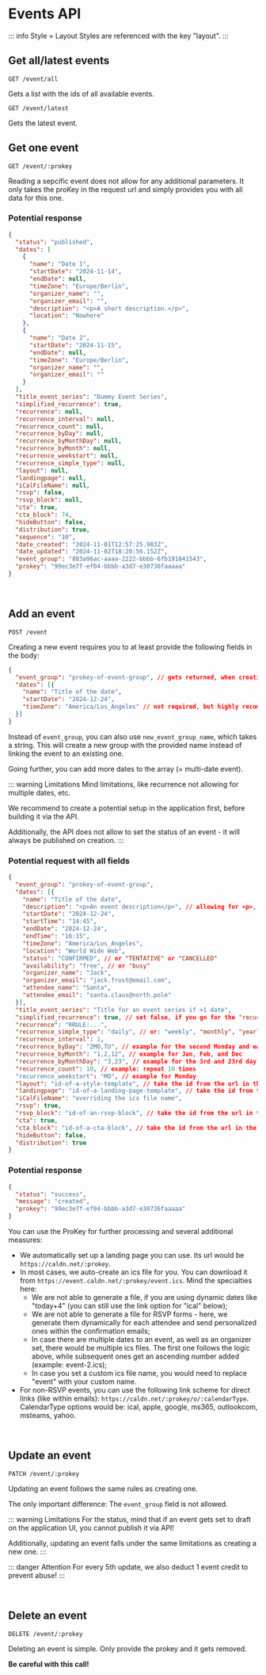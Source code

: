 
# Events API

::: info Style = Layout
Styles are referenced with the key "layout".
:::

## Get all/latest events

```
GET /event/all
```

Gets a list with the ids of all available events.

```
GET /event/latest
```

Gets the latest event.

## Get one event

```
GET /event/:prokey
```

Reading a sepcific event does not allow for any additional parameters. It only takes the proKey in the request url and simply provides you with all data for this one.

### Potential response

```json
{
  "status": "published",
  "dates": [
    {
      "name": "Date 1",
      "startDate": "2024-11-14",
      "endDate": null,
      "timeZone": "Europe/Berlin",
      "organizer_name": "",
      "organizer_email": "",
      "description": "<p>A short description.</p>",
      "location": "Nowhere"
    },
    {
      "name": "Date 2",
      "startDate": "2024-11-15",
      "endDate": null,
      "timeZone": "Europe/Berlin",
      "organizer_name": "",
      "organizer_email": ""
    }
  ],
  "title_event_series": "Dummy Event Series",
  "simplified_recurrence": true,
  "recurrence": null,
  "recurrence_interval": null,
  "recurrence_count": null,
  "recurrence_byDay": null,
  "recurrence_byMonthDay": null,
  "recurrence_byMonth": null,
  "recurrence_weekstart": null,
  "recurrence_simple_type": null,
  "layout": null,
  "landingpage": null,
  "iCalFileName": null,
  "rsvp": false,
  "rsvp_block": null,
  "cta": true,
  "cta_block": 74,
  "hideButton": false,
  "distribution": true,
  "sequence": "10",
  "date_created": "2024-11-01T12:57:25.983Z",
  "date_updated": "2024-11-02T18:20:56.152Z",
  "event_group": "803a96ac-aaaa-2222-bbbb-6fb191041543",
  "prokey": "99ec3e7f-ef04-bbbb-a3d7-e30736faaaaa"
}
```

<br />

## Add an event

```
POST /event
```

Creating a new event requires you to at least provide the following fields in the body:

```json
{
  "event_group": "prokey-of-event-group", // gets returned, when creating a group; also visible in the application
  "dates": [{
    "name": "Title of the date",
    "startDate": "2024-12-24",
    "timeZone": "America/Los_Angeles" // not required, but highly recommended
  }]
}
```

Instead of `event_group`, you can also use `new_event_group_name`, which takes a string. This will create a new group with the provided name instead of linking the event to an existing one.

Going further, you can add more dates to the array (= multi-date event).

::: warning Limitations
Mind limitations, like recurrence not allowing for multiple dates, etc.

We recommend to create a potential setup in the application first, before building it via the API.

Additionally, the API does not allow to set the status of an event - it will always be published on creation.
:::

### Potential request with all fields

```json
{
  "event_group": "prokey-of-event-group",
  "dates": [{
    "name": "Title of the date",
    "description": "<p>An event description</p>", // allowing for <p>, <strong>, <em>, <u>, <h1>, <h2>, <h3>, <h4>, <ul>, <ol>, <li>, <a>
    "startDate": "2024-12-24",
    "startTime": "14:45",
    "endDate": "2024-12-24",
    "endTime": "16:15",
    "timeZone": "America/Los_Angeles",
    "location": "World Wide Web",
    "status": "CONFIRMED", // or "TENTATIVE" or "CANCELLED"
    "availability": "free", // or "busy"
    "organizer_name": "Jack",
    "organizer_email": "jack.frost@email.com",
    "attendee_name": "Santa",
    "attendee_email": "santa.claus@north.pole"
  }],
  "title_event_series": "Title for an event series if >1 date",
  "simplified_recurrence": true, // set false, if you go for the "recurrence" field, which takes an RRULE; and true if you use the other recurrence fields
  "recurrence": "RRULE:...",
  "recurrence_simple_type": "daily", // or: "weekly", "monthly", "yearly",
  "recurrence_interval": 1,
  "recurrence_byDay": "2MO,TU", // example for the second Monday and each Tuesday
  "recurrence_byMonth": "1,2,12", // example for Jan, Feb, and Dec
  "recurrence_byMonthDay": "3,23", // example for the 3rd and 23rd day of the month
  "recurrence_count": 10, // example: repeat 10 times
  "recurrence_weekstart": "MO", // example for Monday
  "layout": "id-of-a-style-template", // take the id from the url in the application or the response when creating one via API
  "landingpage": "id-of-a-landing-page-template", // take the id from the url in the application or the response when creating one via API
  "iCalFileName": "overriding the ics file name",
  "rsvp": true,
  "rsvp_block": "id-of-an-rsvp-block", // take the id from the url in the application or the response when creating one via API
  "cta": true,
  "cta_block": "id-of-a-cta-block", // take the id from the url in the application or the response when creating one via API
  "hideButton": false,
  "distribution": true
}
```

### Potential response

```json
{
  "status": "success",
  "message": "created",
  "prokey": "99ec3e7f-ef04-bbbb-a3d7-e30736faaaaa"
}
```

You can use the ProKey for further processing and several additional measures:

* We automatically set up a landing page you can use. Its url would be `https://caldn.net/:prokey`.
* In most cases, we auto-create an ics file for you. You can download it from `https://event.caldn.net/:prokey/event.ics`. Mind the specialties here:
  * We are not able to generate a file, if you are using dynamic dates like "today+4" (you can still use the link option for "ical" below);
  * We are not able to generate a file for RSVP forms - here, we generate them dynamically for each attendee and send personalized ones within the confirmation emails;
  * In case there are multiple dates to an event, as well as an organizer set, there would be multiple ics files. The first one follows the logic above, while subsequent ones get an ascending number added (example: event-2.ics);
  * In case you set a custom ics file name, you would need to replace "event" with your custom name.
* For non-RSVP events, you can use the following link scheme for direct links (like within emails): `https://caldn.net/:prokey/o/:calendarType`. CalendarType options would be: ical, apple, google, ms365, outlookcom, msteams, yahoo.

<br />

## Update an event

```
PATCH /event/:prokey
```

Updating an event follows the same rules as creating one.

The only important difference: The `event_group` field is not allowed.

::: warning Limitations
For the status, mind that if an event gets set to draft on the application UI, you cannot publish it via API!

Additionally, updating an event falls under the same limitations as creating a new one.
:::

::: danger Attention
For every 5th update, we also deduct 1 event credit to prevent abuse!
:::

<br />

## Delete an event

```
DELETE /event/:prokey
```

Deleting an event is simple. Only provide the prokey and it gets removed.

**Be careful with this call!**
